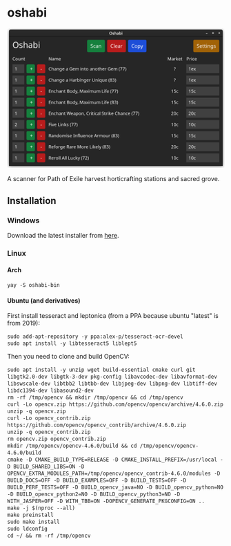 # oshabi

![screenshot of oshabi home view](./.github/screenshots/home.png)

A scanner for Path of Exile harvest horticrafting stations and sacred grove.

## Installation

### Windows

Download the latest installer from [here](https://github.com/Vilsol/oshabi/releases).

### Linux

#### Arch

```shell
yay -S oshabi-bin
```

#### Ubuntu (and derivatives)

First install tesseract and leptonica (from a PPA because ubuntu "latest" is from 2019):

```shell
sudo add-apt-repository -y ppa:alex-p/tesseract-ocr-devel
sudo apt install -y libtesseract5 liblept5
```

Then you need to clone and build OpenCV:

```shell
sudo apt install -y unzip wget build-essential cmake curl git libgtk2.0-dev libgtk-3-dev pkg-config libavcodec-dev libavformat-dev libswscale-dev libtbb2 libtbb-dev libjpeg-dev libpng-dev libtiff-dev libdc1394-dev libasound2-dev
rm -rf /tmp/opencv && mkdir /tmp/opencv && cd /tmp/opencv
curl -Lo opencv.zip https://github.com/opencv/opencv/archive/4.6.0.zip
unzip -q opencv.zip
curl -Lo opencv_contrib.zip https://github.com/opencv/opencv_contrib/archive/4.6.0.zip
unzip -q opencv_contrib.zip
rm opencv.zip opencv_contrib.zip
mkdir /tmp/opencv/opencv-4.6.0/build && cd /tmp/opencv/opencv-4.6.0/build
cmake -D CMAKE_BUILD_TYPE=RELEASE -D CMAKE_INSTALL_PREFIX=/usr/local -D BUILD_SHARED_LIBS=ON -D OPENCV_EXTRA_MODULES_PATH=/tmp/opencv/opencv_contrib-4.6.0/modules -D BUILD_DOCS=OFF -D BUILD_EXAMPLES=OFF -D BUILD_TESTS=OFF -D BUILD_PERF_TESTS=OFF -D BUILD_opencv_java=NO -D BUILD_opencv_python=NO -D BUILD_opencv_python2=NO -D BUILD_opencv_python3=NO -D WITH_JASPER=OFF -D WITH_TBB=ON -DOPENCV_GENERATE_PKGCONFIG=ON ..
make -j $(nproc --all)
make preinstall
sudo make install
sudo ldconfig
cd ~/ && rm -rf /tmp/opencv
```